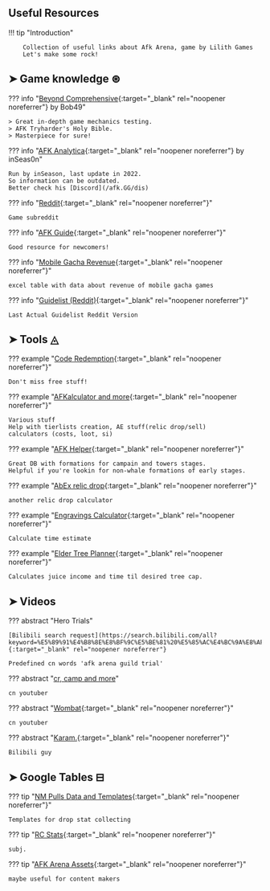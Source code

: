 Useful Resources
----------------

!!! tip "Introduction"

        Collection of useful links about Afk Arena, game by Lilith Games  
        Let's make some rock!

## ➤ Game knowledge ⊛

??? info "[Beyond Comprehensive](https://docs.google.com/document/d/1anFewmc_96HU6_mfVsfYniNmRPInNZY7RNMKxW3Kjnw/edit#){:target="_blank" rel="noopener noreferrer"} by Bob49"

    > Great in-depth game mechanics testing.  
    > AFK Tryharder's Holy Bible.  
    > Masterpiece for sure!

??? info "[AFK Analytica](https://www.afkanalytica.com/home){:target="_blank" rel="noopener noreferrer"} by inSeas0n"

    Run by inSeason, last update in 2022.  
    So information can be outdated.  
    Better check his [Discord](/afk.GG/dis)

??? info "[Reddit](https://www.reddit.com/r/afkarena){:target="_blank" rel="noopener noreferrer"}"

    Game subreddit

??? info "[AFK Guide](https://afk.guide/){:target="_blank" rel="noopener noreferrer"}"

    Good resource for newcomers!

??? info "[Mobile Gacha Revenue](https://docs.google.com/spreadsheets/d/13plqhSBip9VNHW98IC1fGwPPY7-_qAi-nOQofdBvENA/edit#gid=1333208165){:target="_blank" rel="noopener noreferrer"}"

    excel table with data about revenue of mobile gacha games 

??? info "[Guidelist (Reddit)](https://docs.google.com/spreadsheets/d/e/2PACX-1vT6SZiRrnf2JlvJE4pyHA4DyZVrm9dl0OFm2nNXsQIwwGmfbE6ILbmiY9Fdnb373vLdUYsmTRme4n3K/pubhtml?gid=0&single=true){:target="_blank" rel="noopener noreferrer"}"

    Last Actual Guidelist Reddit Version
## ➤ Tools ◬

??? example "[Code Redemption](https://cdkey.lilith.com/afk-global){:target="_blank" rel="noopener noreferrer"}"

    Don't miss free stuff!

??? example "[AFKalculator and more](https://afkalc.com/){:target="_blank" rel="noopener noreferrer"}"

    Various stuff
    Help with tierlists creation, AE stuff(relic drop/sell)  
    calculators (costs, loot, si)  

??? example "[AFK Helper](https://afkhelper.nax.is/){:target="_blank" rel="noopener noreferrer"}"

    Great DB with formations for campain and towers stages.  
    Helpful if you're lookin for non-whale formations of early stages.

??? example "[AbEx relic drop](https://afk-abyssal.netlify.app/){:target="_blank" rel="noopener noreferrer"}"

    another relic drop calculator

??? example "[Engravings Calculator](https://akagipanda.github.io/){:target="_blank" rel="noopener noreferrer"}"

    Calculate time estimate

??? example "[Elder Tree Planner](https://docs.google.com/spreadsheets/d/1AUbMoJifxG0zCs1SkKTPmLy76qIWyCwHH3gqEu4k7QU/edit#gid=2139514170){:target="_blank" rel="noopener noreferrer"}"

    Calculates juice income and time til desired tree cap.

## ➤ Videos

??? abstract "Hero Trials"

    [Bilibili search request](https://search.bilibili.com/all?keyword=%E5%89%91%E4%B8%8E%E8%BF%9C%E5%BE%81%20%E5%85%AC%E4%BC%9A%E8%AF%95%E7%82%BC&from_source=webtop_search&spm_id_from=333.788&search_source=5){:target="_blank" rel="noopener noreferrer"}

    Predefined cn words 'afk arena guild trial'

??? abstract "[cr, camp and more](https://www.youtube.com/channel/UCqXC4sY0uLHke70krnOuBmA)"

    cn youtuber

??? abstract "[Wombat](https://www.youtube.com/@Wombat907){:target="_blank" rel="noopener noreferrer"}"

    cn youtuber

??? abstract "[Karam.](https://space.bilibili.com/5482059?from=search&seid=5629209936129208270){:target="_blank" rel="noopener noreferrer"}"

    Bilibili guy
## ➤ Google Tables ⊟

??? tip "[NM Pulls Data and Templates](https://docs.google.com/spreadsheets/d/1B54LWQrPGhx1Jc7qG1g7ofE_Zs0Y2-Gb83Ka9wsunR8/edit#gid=1494048482){:target="_blank" rel="noopener noreferrer"}"

    Templates for drop stat collecting



??? tip "[RC Stats](https://docs.google.com/spreadsheets/d/1eXx7XoDyn9RoH8NXGAMPuD8U2ii55feieT6r-bIi1MM/edit#gid=1757883554){:target="_blank" rel="noopener noreferrer"}"

    subj.
??? tip "[AFK Arena Assets](https://drive.google.com/drive/u/0/folders/1j7Hi-HoKdNjYJIJyq-UEGtIQSgv_tdCo){:target="_blank" rel="noopener noreferrer"}"

    maybe useful for content makers
